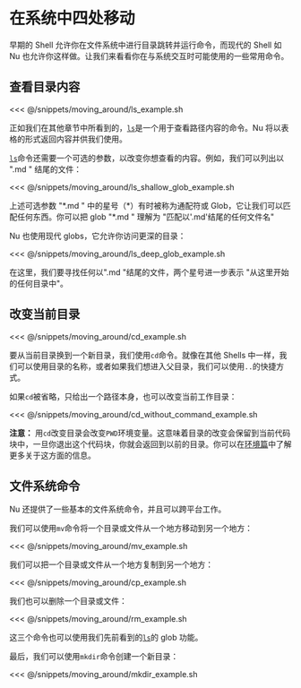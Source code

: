 # 在系统中四处移动

早期的 Shell 允许你在文件系统中进行目录跳转并运行命令，而现代的 Shell 如 Nu 也允许你这样做。让我们来看看你在与系统交互时可能使用的一些常用命令。

## 查看目录内容

<<< @/snippets/moving_around/ls_example.sh

正如我们在其他章节中所看到的，[`ls`](/book/commands/ls.md)是一个用于查看路径内容的命令。Nu 将以表格的形式返回内容并供我们使用。

[`ls`](/book/commands/ls.md)命令还需要一个可选的参数，以改变你想查看的内容。例如，我们可以列出以 ".md " 结尾的文件：

<<< @/snippets/moving_around/ls_shallow_glob_example.sh

上述可选参数 "\*.md " 中的星号（\*）有时被称为通配符或 Glob，它让我们可以匹配任何东西。你可以把 glob "\*.md " 理解为 "匹配以'.md'结尾的任何文件名"

Nu 也使用现代 globs，它允许你访问更深的目录：

<<< @/snippets/moving_around/ls_deep_glob_example.sh

在这里，我们要寻找任何以".md "结尾的文件，两个星号进一步表示 "从这里开始的任何目录中"。

## 改变当前目录

<<< @/snippets/moving_around/cd_example.sh

要从当前目录换到一个新目录，我们使用`cd`命令。就像在其他 Shells 中一样，我们可以使用目录的名称，或者如果我们想进入父目录，我们可以使用`..`的快捷方式。

如果`cd`被省略，只给出一个路径本身，也可以改变当前工作目录：

<<< @/snippets/moving_around/cd_without_command_example.sh

**注意：** 用`cd`改变目录会改变`PWD`环境变量。这意味着目录的改变会保留到当前代码块中，一旦你退出这个代码块，你就会返回到以前的目录。你可以在[环境篇](./environment.md)中了解更多关于这方面的信息。

## 文件系统命令

Nu 还提供了一些基本的文件系统命令，并且可以跨平台工作。

我们可以使用`mv`命令将一个目录或文件从一个地方移动到另一个地方：

<<< @/snippets/moving_around/mv_example.sh

我们可以把一个目录或文件从一个地方复制到另一个地方：

<<< @/snippets/moving_around/cp_example.sh

我们也可以删除一个目录或文件：

<<< @/snippets/moving_around/rm_example.sh

这三个命令也可以使用我们先前看到的[`ls`](/book/commands/ls.md)的 glob 功能。

最后，我们可以使用`mkdir`命令创建一个新目录：

<<< @/snippets/moving_around/mkdir_example.sh
